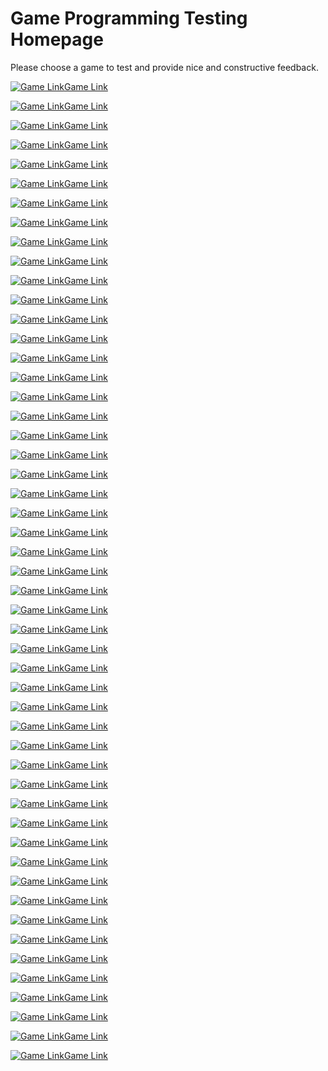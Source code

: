 ﻿#  Game Programming Testing Homepage

Please choose a game to test and provide nice and constructive feedback.

[![Game Link](https://via.placeholder.com/468x60/0000FF/FFFFFF?text=Game+0)](https://mrcuffe.github.io/TGPD2020S2_Demos/0)[Game Link](https://mrcuffe.github.io/TGPD2020S2_Demos/0)

[![Game Link](https://via.placeholder.com/468x60/0000EE/FFFFFF?text=Game+1)](https://mrcuffe.github.io/TGPD2020S2_Demos/1)[Game Link](https://mrcuffe.github.io/TGPD2020S2_Demos/1)

[![Game Link](https://via.placeholder.com/468x60/0000DD/FFFFFF?text=Game+2)](https://mrcuffe.github.io/TGPD2020S2_Demos/2)[Game Link](https://mrcuffe.github.io/TGPD2020S2_Demos/2)

[![Game Link](https://via.placeholder.com/468x60/0000CC/FFFFFF?text=Game+3)](https://mrcuffe.github.io/TGPD2020S2_Demos/3)[Game Link](https://mrcuffe.github.io/TGPD2020S2_Demos/3)

[![Game Link](https://via.placeholder.com/468x60/0000BB/FFFFFF?text=Game+4)](https://mrcuffe.github.io/TGPD2020S2_Demos/4)[Game Link](https://mrcuffe.github.io/TGPD2020S2_Demos/4)

[![Game Link](https://via.placeholder.com/468x60/0000AA/FFFFFF?text=Game+5)](https://mrcuffe.github.io/TGPD2020S2_Demos/5)[Game Link](https://mrcuffe.github.io/TGPD2020S2_Demos/5)

[![Game Link](https://via.placeholder.com/468x60/000099/FFFFFF?text=Game+6)](https://mrcuffe.github.io/TGPD2020S2_Demos/6)[Game Link](https://mrcuffe.github.io/TGPD2020S2_Demos/6)

[![Game Link](https://via.placeholder.com/468x60/000088/FFFFFF?text=Game+7)](https://mrcuffe.github.io/TGPD2020S2_Demos/7)[Game Link](https://mrcuffe.github.io/TGPD2020S2_Demos/7)

[![Game Link](https://via.placeholder.com/468x60/000077/FFFFFF?text=Game+8)](https://mrcuffe.github.io/TGPD2020S2_Demos/8)[Game Link](https://mrcuffe.github.io/TGPD2020S2_Demos/8)

[![Game Link](https://via.placeholder.com/468x60/000066/FFFFFF?text=Game+9)](https://mrcuffe.github.io/TGPD2020S2_Demos/9)[Game Link](https://mrcuffe.github.io/TGPD2020S2_Demos/9)

[![Game Link](https://via.placeholder.com/468x60/000055/FFFFFF?text=Game+10)](https://mrcuffe.github.io/TGPD2020S2_Demos/10)[Game Link](https://mrcuffe.github.io/TGPD2020S2_Demos/10)

[![Game Link](https://via.placeholder.com/468x60/000044/FFFFFF?text=Game+11)](https://mrcuffe.github.io/TGPD2020S2_Demos/11)[Game Link](https://mrcuffe.github.io/TGPD2020S2_Demos/11)

[![Game Link](https://via.placeholder.com/468x60/000033/FFFFFF?text=Game+12)](https://mrcuffe.github.io/TGPD2020S2_Demos/12)[Game Link](https://mrcuffe.github.io/TGPD2020S2_Demos/12)

[![Game Link](https://via.placeholder.com/468x60/000022/FFFFFF?text=Game+13)](https://mrcuffe.github.io/TGPD2020S2_Demos/13)[Game Link](https://mrcuffe.github.io/TGPD2020S2_Demos/13)

[![Game Link](https://via.placeholder.com/468x60/000011/FFFFFF?text=Game+14)](https://mrcuffe.github.io/TGPD2020S2_Demos/14)[Game Link](https://mrcuffe.github.io/TGPD2020S2_Demos/14)

[![Game Link](https://via.placeholder.com/468x60/000000/FFFFFF?text=Game+15)](https://mrcuffe.github.io/TGPD2020S2_Demos/15)[Game Link](https://mrcuffe.github.io/TGPD2020S2_Demos/15)

[![Game Link](https://via.placeholder.com/468x60/001100/FFFFFF?text=Game+16)](https://mrcuffe.github.io/TGPD2020S2_Demos/16)[Game Link](https://mrcuffe.github.io/TGPD2020S2_Demos/16)

[![Game Link](https://via.placeholder.com/468x60/002200/FFFFFF?text=Game+17)](https://mrcuffe.github.io/TGPD2020S2_Demos/17)[Game Link](https://mrcuffe.github.io/TGPD2020S2_Demos/17)

[![Game Link](https://via.placeholder.com/468x60/003300/FFFFFF?text=Game+18)](https://mrcuffe.github.io/TGPD2020S2_Demos/18)[Game Link](https://mrcuffe.github.io/TGPD2020S2_Demos/18)

[![Game Link](https://via.placeholder.com/468x60/004400/FFFFFF?text=Game+19)](https://mrcuffe.github.io/TGPD2020S2_Demos/19)[Game Link](https://mrcuffe.github.io/TGPD2020S2_Demos/19)

[![Game Link](https://via.placeholder.com/468x60/006600/FFFFFF?text=Game+20)](https://mrcuffe.github.io/TGPD2020S2_Demos/20)[Game Link](https://mrcuffe.github.io/TGPD2020S2_Demos/20)

[![Game Link](https://via.placeholder.com/468x60/007700/FFFFFF?text=Game+21)](https://mrcuffe.github.io/TGPD2020S2_Demos/21)[Game Link](https://mrcuffe.github.io/TGPD2020S2_Demos/21)

[![Game Link](https://via.placeholder.com/468x60/008800/FFFFFF?text=Game+22)](https://mrcuffe.github.io/TGPD2020S2_Demos/22)[Game Link](https://mrcuffe.github.io/TGPD2020S2_Demos/22)

[![Game Link](https://via.placeholder.com/468x60/009900/FFFFFF?text=Game+23)](https://mrcuffe.github.io/TGPD2020S2_Demos/23)[Game Link](https://mrcuffe.github.io/TGPD2020S2_Demos/23)

[![Game Link](https://via.placeholder.com/468x60/00AA00/FFFFFF?text=Game+24)](https://mrcuffe.github.io/TGPD2020S2_Demos/24)[Game Link](https://mrcuffe.github.io/TGPD2020S2_Demos/24)

[![Game Link](https://via.placeholder.com/468x60/00BB00/FFFFFF?text=Game+25)](https://mrcuffe.github.io/TGPD2020S2_Demos/25)[Game Link](https://mrcuffe.github.io/TGPD2020S2_Demos/25)

[![Game Link](https://via.placeholder.com/468x60/00CC00/FFFFFF?text=Game+26)](https://mrcuffe.github.io/TGPD2020S2_Demos/26)[Game Link](https://mrcuffe.github.io/TGPD2020S2_Demos/26)

[![Game Link](https://via.placeholder.com/468x60/00DD00/FFFFFF?text=Game+27)](https://mrcuffe.github.io/TGPD2020S2_Demos/27)[Game Link](https://mrcuffe.github.io/TGPD2020S2_Demos/27)

[![Game Link](https://via.placeholder.com/468x60/00EE00/FFFFFF?text=Game+28)](https://mrcuffe.github.io/TGPD2020S2_Demos/28)[Game Link](https://mrcuffe.github.io/TGPD2020S2_Demos/28)

[![Game Link](https://via.placeholder.com/468x60/00FF00/FFFFFF?text=Game+29)](https://mrcuffe.github.io/TGPD2020S2_Demos/29)[Game Link](https://mrcuffe.github.io/TGPD2020S2_Demos/29)

[![Game Link](https://via.placeholder.com/468x60/11FF00/FFFFFF?text=Game+30)](https://mrcuffe.github.io/TGPD2020S2_Demos/30)[Game Link](https://mrcuffe.github.io/TGPD2020S2_Demos/30)

[![Game Link](https://via.placeholder.com/468x60/22EE00/FFFFFF?text=Game+31)](https://mrcuffe.github.io/TGPD2020S2_Demos/31)[Game Link](https://mrcuffe.github.io/TGPD2020S2_Demos/31)

[![Game Link](https://via.placeholder.com/468x60/33DD00/FFFFFF?text=Game+32)](https://mrcuffe.github.io/TGPD2020S2_Demos/32)[Game Link](https://mrcuffe.github.io/TGPD2020S2_Demos/32)

[![Game Link](https://via.placeholder.com/468x60/44CC00/FFFFFF?text=Game+33)](https://mrcuffe.github.io/TGPD2020S2_Demos/33)[Game Link](https://mrcuffe.github.io/TGPD2020S2_Demos/33)

[![Game Link](https://via.placeholder.com/468x60/55BB00/FFFFFF?text=Game+34)](https://mrcuffe.github.io/TGPD2020S2_Demos/34)[Game Link](https://mrcuffe.github.io/TGPD2020S2_Demos/34)

[![Game Link](https://via.placeholder.com/468x60/66AA00/FFFFFF?text=Game+35)](https://mrcuffe.github.io/TGPD2020S2_Demos/35)[Game Link](https://mrcuffe.github.io/TGPD2020S2_Demos/35)

[![Game Link](https://via.placeholder.com/468x60/559900/FFFFFF?text=Game+36)](https://mrcuffe.github.io/TGPD2020S2_Demos/36)[Game Link](https://mrcuffe.github.io/TGPD2020S2_Demos/36)

[![Game Link](https://via.placeholder.com/468x60/668800/FFFFFF?text=Game+37)](https://mrcuffe.github.io/TGPD2020S2_Demos/37)[Game Link](https://mrcuffe.github.io/TGPD2020S2_Demos/37)

[![Game Link](https://via.placeholder.com/468x60/777700/FFFFFF?text=Game+38)](https://mrcuffe.github.io/TGPD2020S2_Demos/38)[Game Link](https://mrcuffe.github.io/TGPD2020S2_Demos/38)

[![Game Link](https://via.placeholder.com/468x60/886600/FFFFFF?text=Game+39)](https://mrcuffe.github.io/TGPD2020S2_Demos/39)[Game Link](https://mrcuffe.github.io/TGPD2020S2_Demos/39)

[![Game Link](https://via.placeholder.com/468x60/995500/FFFFFF?text=Game+40)](https://mrcuffe.github.io/TGPD2020S2_Demos/40)[Game Link](https://mrcuffe.github.io/TGPD2020S2_Demos/40)

[![Game Link](https://via.placeholder.com/468x60/AA4400/FFFFFF?text=Game+41)](https://mrcuffe.github.io/TGPD2020S2_Demos/41)[Game Link](https://mrcuffe.github.io/TGPD2020S2_Demos/41)

[![Game Link](https://via.placeholder.com/468x60/BB3300/FFFFFF?text=Game+42)](https://mrcuffe.github.io/TGPD2020S2_Demos/42)[Game Link](https://mrcuffe.github.io/TGPD2020S2_Demos/42)

[![Game Link](https://via.placeholder.com/468x60/CC2200/FFFFFF?text=Game+43)](https://mrcuffe.github.io/TGPD2020S2_Demos/43)[Game Link](https://mrcuffe.github.io/TGPD2020S2_Demos/43)

[![Game Link](https://via.placeholder.com/468x60/DD1100/FFFFFF?text=Game+44)](https://mrcuffe.github.io/TGPD2020S2_Demos/44)[Game Link](https://mrcuffe.github.io/TGPD2020S2_Demos/44)

[![Game Link](https://via.placeholder.com/468x60/EE1100/FFFFFF?text=Game+45)](https://mrcuffe.github.io/TGPD2020S2_Demos/45)[Game Link](https://mrcuffe.github.io/TGPD2020S2_Demos/45)

[![Game Link](https://via.placeholder.com/468x60/FF0000/FFFFFF?text=Game+46)](https://mrcuffe.github.io/TGPD2020S2_Demos/46)[Game Link](https://mrcuffe.github.io/TGPD2020S2_Demos/46)

[![Game Link](https://via.placeholder.com/468x60/EE0000/FFFFFF?text=Game+47)](https://mrcuffe.github.io/TGPD2020S2_Demos/47)[Game Link](https://mrcuffe.github.io/TGPD2020S2_Demos/47)

[![Game Link](https://via.placeholder.com/468x60/DD0000/FFFFFF?text=Game+48)](https://mrcuffe.github.io/TGPD2020S2_Demos/48)[Game Link](https://mrcuffe.github.io/TGPD2020S2_Demos/48)

[![Game Link](https://via.placeholder.com/468x60/CC0000/FFFFFF?text=Game+49)](https://mrcuffe.github.io/TGPD2020S2_Demos/49)[Game Link](https://mrcuffe.github.io/TGPD2020S2_Demos/49)

[![Game Link](https://via.placeholder.com/468x60/BB0000/FFFFFF?text=Game+50)](https://mrcuffe.github.io/TGPD2020S2_Demos/50)[Game Link](https://mrcuffe.github.io/TGPD2020S2_Demos/50)